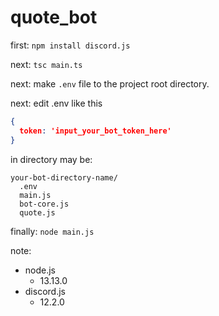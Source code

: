 # quote_bot

first: `npm install discord.js`

next: `tsc main.ts`

next: make `.env` file to the project root directory.

next: edit .env like this
  ```json
  {
    token: 'input_your_bot_token_here'
  }
  ```

in directory may be:

```
your-bot-directory-name/
  .env
  main.js
  bot-core.js
  quote.js
```

finally: `node main.js`


note:
- node.js
  - 13.13.0
- discord.js
  - 12.2.0
